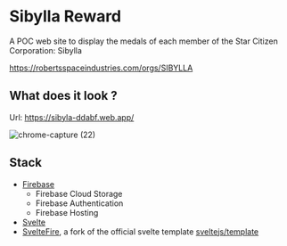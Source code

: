 # Sibylla Reward

A POC web site to display the medals of each member of the Star Citizen Corporation: Sibylla

https://robertsspaceindustries.com/orgs/SIBYLLA

## What does it look ?

Url: https://sibyla-ddabf.web.app/

![chrome-capture (22)](https://user-images.githubusercontent.com/7093472/95014564-0bc7fd80-0648-11eb-9e34-07850c9d6474.gif)

## Stack

- [Firebase](https://firebase.google.com/)
  - Firebase Cloud Storage
  - Firebase Authentication
  - Firebase Hosting
- [Svelte](https://svelte.dev/)
- [SvelteFire](https://github.com/codediodeio/sveltefire), a fork of the official svelte template [sveltejs/template](https://github.com/sveltejs/component-template)

